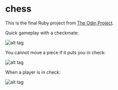 # chess

This is the final Ruby project from [The Odin Project](http://www.theodinproject.com/courses/ruby-programming/lessons/ruby-final-project).


Quick gameplay with a checkmate:

![alt tag](https://github.com/blackwright/chess/tree/master/screenshots/checkmate.jpg)

You cannot move a piece if it puts you in check:

![alt tag](https://github.com/blackwright/chess/tree/master/screenshots/check_cant_move.jpg)

When a player is in check:

![alt tag](https://github.com/blackwright/chess/tree/master/screenshots/checked.jpg)